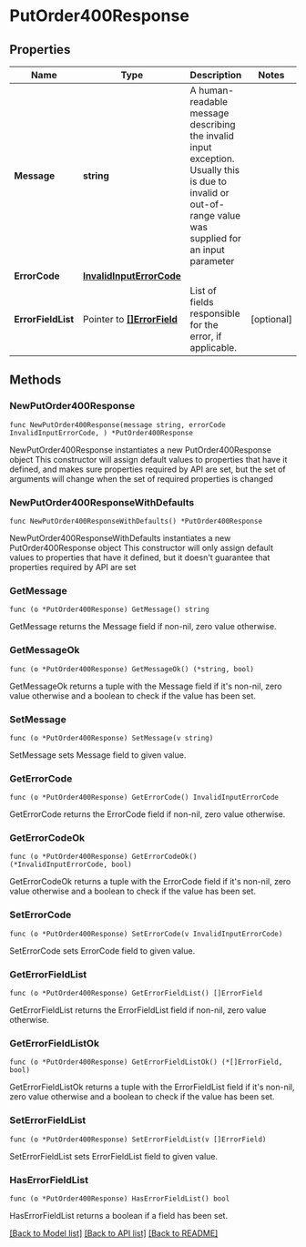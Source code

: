 # PutOrder400Response

## Properties

Name | Type | Description | Notes
------------ | ------------- | ------------- | -------------
**Message** | **string** | A human-readable message describing the invalid input exception. Usually this is due to invalid or out-of-range value was supplied for an input parameter | 
**ErrorCode** | [**InvalidInputErrorCode**](InvalidInputErrorCode.md) |  | 
**ErrorFieldList** | Pointer to [**[]ErrorField**](ErrorField.md) | List of fields responsible for the error, if applicable. | [optional] 

## Methods

### NewPutOrder400Response

`func NewPutOrder400Response(message string, errorCode InvalidInputErrorCode, ) *PutOrder400Response`

NewPutOrder400Response instantiates a new PutOrder400Response object
This constructor will assign default values to properties that have it defined,
and makes sure properties required by API are set, but the set of arguments
will change when the set of required properties is changed

### NewPutOrder400ResponseWithDefaults

`func NewPutOrder400ResponseWithDefaults() *PutOrder400Response`

NewPutOrder400ResponseWithDefaults instantiates a new PutOrder400Response object
This constructor will only assign default values to properties that have it defined,
but it doesn't guarantee that properties required by API are set

### GetMessage

`func (o *PutOrder400Response) GetMessage() string`

GetMessage returns the Message field if non-nil, zero value otherwise.

### GetMessageOk

`func (o *PutOrder400Response) GetMessageOk() (*string, bool)`

GetMessageOk returns a tuple with the Message field if it's non-nil, zero value otherwise
and a boolean to check if the value has been set.

### SetMessage

`func (o *PutOrder400Response) SetMessage(v string)`

SetMessage sets Message field to given value.


### GetErrorCode

`func (o *PutOrder400Response) GetErrorCode() InvalidInputErrorCode`

GetErrorCode returns the ErrorCode field if non-nil, zero value otherwise.

### GetErrorCodeOk

`func (o *PutOrder400Response) GetErrorCodeOk() (*InvalidInputErrorCode, bool)`

GetErrorCodeOk returns a tuple with the ErrorCode field if it's non-nil, zero value otherwise
and a boolean to check if the value has been set.

### SetErrorCode

`func (o *PutOrder400Response) SetErrorCode(v InvalidInputErrorCode)`

SetErrorCode sets ErrorCode field to given value.


### GetErrorFieldList

`func (o *PutOrder400Response) GetErrorFieldList() []ErrorField`

GetErrorFieldList returns the ErrorFieldList field if non-nil, zero value otherwise.

### GetErrorFieldListOk

`func (o *PutOrder400Response) GetErrorFieldListOk() (*[]ErrorField, bool)`

GetErrorFieldListOk returns a tuple with the ErrorFieldList field if it's non-nil, zero value otherwise
and a boolean to check if the value has been set.

### SetErrorFieldList

`func (o *PutOrder400Response) SetErrorFieldList(v []ErrorField)`

SetErrorFieldList sets ErrorFieldList field to given value.

### HasErrorFieldList

`func (o *PutOrder400Response) HasErrorFieldList() bool`

HasErrorFieldList returns a boolean if a field has been set.


[[Back to Model list]](../README.md#documentation-for-models) [[Back to API list]](../README.md#documentation-for-api-endpoints) [[Back to README]](../README.md)


